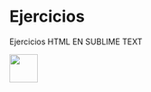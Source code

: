 # Ejercicios
Ejercicios HTML EN SUBLIME TEXT




 <DIV>
   <img src=https://www.easyappcode.com/upload/post-716768416.jpg width="50" height="50">
  
 </DIV>
